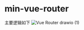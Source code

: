 # min-vue-router
主要逻辑如下
![Vue Router drawio (1)](https://github.com/AAA611/min-vue-router/assets/63993849/0f04e664-8976-4b58-af57-24eb001fa5e5)


